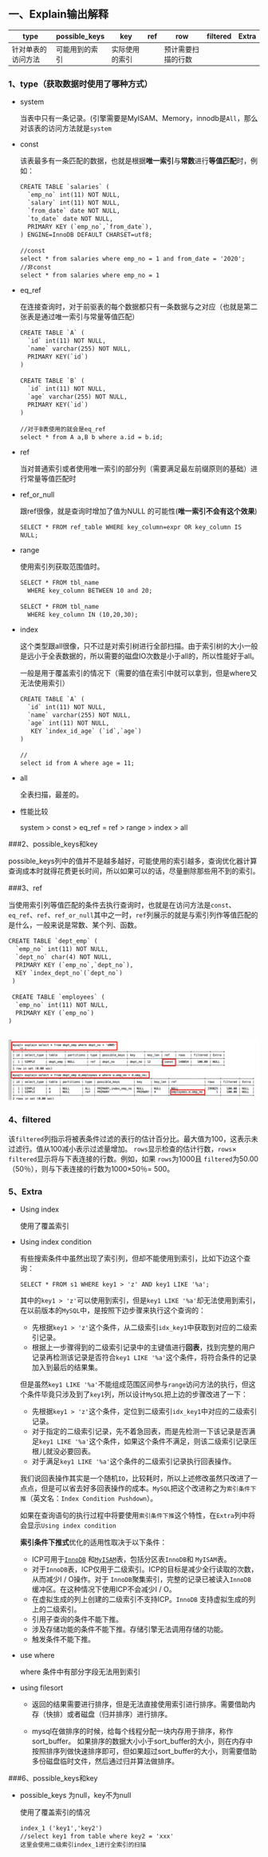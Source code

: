 ## 一、Explain输出解释

| type               |  possible_keys    |   key   | ref | row | filtered | Extra |
| ------------------ | ---- | ---- | ---- | ---- | ---- | ---- |
| 针对单表的访问方法 | 可能用到的索引 | 实际使用的索引 |      | 预计需要扫描的行数 |      |      |

### 1、type（获取数据时使用了哪种方式）

- system

  当表中只有一条记录。(引擎需要是MyISAM、Memory，innodb是`All`，那么对该表的访问方法就是`system`

- const

  该表最多有一条匹配的数据，也就是根据**唯一索引**与**常数**进行**等值匹配**时，例如：

  ```mysql
  CREATE TABLE `salaries` (
    `emp_no` int(11) NOT NULL,
    `salary` int(11) NOT NULL,
    `from_date` date NOT NULL,
    `to_date` date NOT NULL,
    PRIMARY KEY (`emp_no`,`from_date`),
  ) ENGINE=InnoDB DEFAULT CHARSET=utf8;
  
  //const
  select * from salaries where emp_no = 1 and from_date = '2020';
  //非const
  select * from salaries where emp_no = 1
  ```

- eq_ref

  在连接查询时，对于前驱表的每个数据都只有一条数据与之对应（也就是第二张表是通过唯一索引与常量等值匹配）

  ```MYSQL
  CREATE TABLE `A` (
    `id` int(11) NOT NULL,
    `name` varchar(255) NOT NULL,
    PRIMARY KEY(`id`)
  )
  
  CREATE TABLE `B` (
    `id` int(11) NOT NULL,
    `age` varchar(255) NOT NULL,
    PRIMARY KEY(`id`)
  )
  
  //对于B表使用的就会是eq_ref
  select * from A a,B b where a.id = b.id;
  ```

- ref

  当对普通索引或者使用唯一索引的部分列（需要满足最左前缀原则的基础）进行常量等值匹配时

- ref_or_null

  跟ref很像，就是查询时增加了值为NULL 的可能性(**唯一索引不会有这个效果**)

  ```mysql
  SELECT * FROM ref_table WHERE key_column=expr OR key_column IS NULL;
  ```

- range

  使用索引列获取范围值时。

  ```mysql
  SELECT * FROM tbl_name
    WHERE key_column BETWEEN 10 and 20;
  
  SELECT * FROM tbl_name
    WHERE key_column IN (10,20,30);
  ```

- index

  这个类型跟all很像，只不过是对索引树进行全部扫描。由于索引树的大小一般是远小于全表数据的，所以需要的磁盘IO次数是小于all的，所以性能好于all。

  一般是用于覆盖索引的情况下（需要的值在索引中就可以拿到，但是where又无法使用索引）

  ```mysql
  CREATE TABLE `A` (
    `id` int(11) NOT NULL,
    `name` varchar(255) NOT NULL,
    `age` int(11) NOT NULL,
     KEY `index_id_age` (`id`,`age`)
  )
  
  //
  select id from A where age = 11;
  ```

- all

  全表扫描，最差的。
  
- 性能比较

  system > const > eq_ref = ref > range > index > all

###2、possible_keys和key

​       possible_keys列中的值并不是越多越好，可能使用的索引越多，查询优化器计算查询成本时就得花费更长时间，所以如果可以的话，尽量删除那些用不到的索引。

###3、ref

当使用索引列等值匹配的条件去执行查询时，也就是在访问方法是`const`、`eq_ref`、`ref`、`ref_or_null`其中之一时，`ref`列展示的就是与索引列作等值匹配的是什么，一般来说是常数、某个列、函数。

```mysql
CREATE TABLE `dept_emp` (
  `emp_no` int(11) NOT NULL,
  `dept_no` char(4) NOT NULL,
  PRIMARY KEY (`emp_no`,`dept_no`),
  KEY `index_dept_no`(`dept_no`)
 )
 
 CREATE TABLE `employees` (
  `emp_no` int(11) NOT NULL,
  PRIMARY KEY (`emp_no`)
)
 
```

![image-20200209003850710](img/image-20200209003850710.png)

### 4、filtered

该`filtered`列指示将被表条件过滤的表行的估计百分比。最大值为100，这表示未过滤行。值从100减小表示过滤量增加。 `rows`显示检查的估计行数，`rows`× `filtered`显示将与下表连接的行数。例如，如果 `rows`为1000且 `filtered`为50.00（50％），则与下表连接的行数为1000×50％= 500。

### 5、Extra

- Using index

  使用了覆盖索引

- Using index condition

  有些搜索条件中虽然出现了索引列，但却不能使用到索引，比如下边这个查询：

  ```mysql
  SELECT * FROM s1 WHERE key1 > 'z' AND key1 LIKE '%a';
  ```

  其中的`key1 > 'z'`可以使用到索引，但是`key1 LIKE '%a'`却无法使用到索引，在以前版本的`MySQL`中，是按照下边步骤来执行这个查询的：

  - 先根据`key1 > 'z'`这个条件，从二级索引`idx_key1`中获取到对应的二级索引记录。
  - 根据上一步骤得到的二级索引记录中的主键值进行**回表**，找到完整的用户记录再检测该记录是否符合`key1 LIKE '%a'`这个条件，将符合条件的记录加入到最后的结果集。

  但是虽然`key1 LIKE '%a'`不能组成范围区间参与`range`访问方法的执行，但这个条件毕竟只涉及到了`key1`列，所以设计`MySQL`把上边的步骤改进了一下：

  - 先根据`key1 > 'z'`这个条件，定位到二级索引`idx_key1`中对应的二级索引记录。
  - 对于指定的二级索引记录，先不着急回表，而是先检测一下该记录是否满足`key1 LIKE '%a'`这个条件，如果这个条件不满足，则该二级索引记录压根儿就没必要回表。
  - 对于满足`key1 LIKE '%a'`这个条件的二级索引记录执行回表操作。

  我们说回表操作其实是一个随机`IO`，比较耗时，所以上述修改虽然只改进了一点点，但是可以省去好多回表操作的成本。`MySQL`把这个改进称之为`索引条件下推`（英文名：`Index Condition Pushdown`）。

  如果在查询语句的执行过程中将要使用`索引条件下推`这个特性，在`Extra`列中将会显示`Using index condition`

  **索引条件下推式**优化的适用性取决于以下条件：

  - ICP可用于[`InnoDB`](https://dev.mysql.com/doc/refman/8.0/en/innodb-storage-engine.html) 和[`MyISAM`](https://dev.mysql.com/doc/refman/8.0/en/myisam-storage-engine.html)表，包括分区表`InnoDB`和 `MyISAM`表。
  - 对于`InnoDB`表，ICP仅用于二级索引。ICP的目标是减少全行读取的次数，从而减少I / O操作。对于 `InnoDB`聚集索引，完整的记录已被读入`InnoDB` 缓冲区。在这种情况下使用ICP不会减少I / O。
  - 在虚拟生成的列上创建的二级索引不支持ICP。`InnoDB` 支持虚拟生成的列上的二级索引。
  - 引用子查询的条件不能下推。
  - 涉及存储功能的条件不能下推。存储引擎无法调用存储的功能。
  - 触发条件不能下推。

- use where

  where 条件中有部分字段无法用到索引

- using filesort

  - 返回的结果需要进行排序，但是无法直接使用索引进行排序。需要借助内存（快排）或者磁盘（归并排序）进行排序。

  - mysql在做排序的时候，给每个线程分配一块内存用于排序，称作sort_buffer。 如果排序的数据大小小于sort_buffer的大小，则在内存中按照排序列做快速排序即可，但如果超过sort_buffer的大小，则需要借助多份磁盘临时文件，然后通过归并算法做排序。

###6、possible_keys和key

- possible_keys 为null，key不为null

  使用了覆盖索引的情况

  ```mysql
  index_1 ('key1','key2')
  //select key1 from table where key2 = 'xxx'
  这里会使用二级索引index_1进行全索引的扫描
  ```






